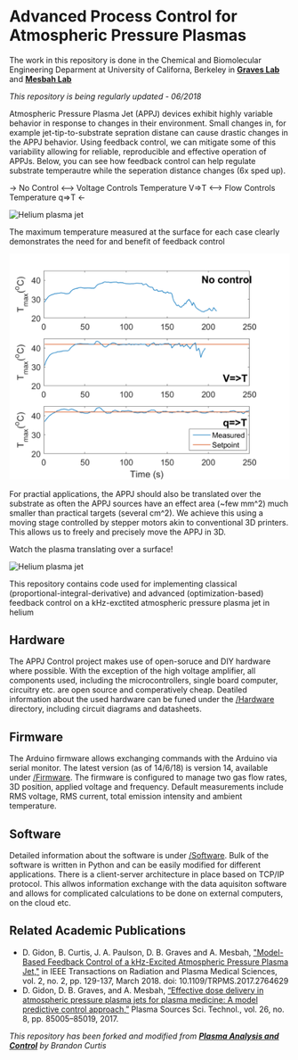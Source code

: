 # Advanced Process Control for Atmospheric Pressure Plasmas

The work in this repository is done in the Chemical and Biomolecular Engineering Deparment at University of Californa, Berkeley in [**Graves Lab**](http://www.graveslab.org) and [**Mesbah Lab**](http://www.mesbahlab.com/)

*This repository is being regularly updated - 06/2018*

Atmospheric Pressure Plasma Jet (APPJ) devices exhibit highly variable behavior in response to changes in their environment. Small changes in, for example jet-tip-to-substrate sepration distane can cause drastic changes in the APPJ behavior. Using feedback control, we can mitigate some of this variability allowing for reliable, reproducible and effective operation of APPJs. Below, you can see how feedback control can help regulate substrate temperautre while the seperation distance changes (6x sped up). 

-> No Control <--> Voltage Controls Temperature V=>T <--> Flow Controls Temperature q=>T <-

![Helium plasma jet](/Results/compare_pi.gif)

The maximum temperature measured at the surface for each case clearly demonstrates the need for and benefit of feedback control

![Helium plasma jet](/Results/Temp_prof.png)

For practial applications, the APPJ should also be translated over the substrate as often the APPJ sources have an effect area (~few mm^2) much smaller than practical targets (several cm^2). We achieve this using a moving stage controlled by stepper motors akin to conventional 3D printers. This allows us to freely and precisely move the APPJ in 3D.

Watch the plasma translating over a surface!

![Helium plasma jet](/Img/moving_jet.gif)

This repository contains code used for implementing classical (proportional-integral-derivative) and advanced (optimization-based) feedback control on a kHz-exctited atmospheric pressure plasma jet in helium 

## Hardware
The APPJ Control project makes use of open-soruce and DIY hardware where possible. With the exception of the high voltage amplifier, all components used, including the microcontrollers, single board computer, circuitry etc. are open source and comperatively cheap. Deatiled information about the used hardware can be funed under the [/Hardware](https://github.com/dgngdn/APPJ_Control/tree/master/Hardware) directory, including circuit diagrams and datasheets.

## Firmware
The Arduino firmware allows exchanging commands with the Arduino via serial monitor. The latest version (as of 14/6/18) is version 14, available under [/Firmware](https://github.com/dgngdn/APPJ_Control/tree/master/Firmware). The firmware is configured to manage two gas flow rates, 3D position, applied voltage and frequency. Default measurements include RMS voltage, RMS current, total emission intensity and ambient temperature.

## Software 
Detailed information about the software is under [/Software](https://github.com/dgngdn/APPJ_Control/tree/master/Software). Bulk of the software is written in Python and can be easily modified for different applications. There is a client-server architecture in place based on TCP/IP protocol. This allwos information exchange with the data aquisiton software and allows for complicated calculations to be done on external computers, on the cloud etc.

## Related Academic Publications 
* D. Gidon, B. Curtis, J. A. Paulson, D. B. Graves and A. Mesbah, ["Model-Based Feedback Control of a kHz-Excited Atmospheric Pressure Plasma Jet,"](http://doi.org/10.1109/TRPMS.2017.2764629) in IEEE Transactions on Radiation and Plasma Medical Sciences, vol. 2, no. 2, pp. 129-137, March 2018.
doi: 10.1109/TRPMS.2017.2764629
*  D. Gidon, D. B. Graves, and A. Mesbah, [“Effective dose delivery in atmospheric pressure plasma jets for plasma medicine: A model predictive control approach,”](http://iopscience.iop.org/article/10.1088/1361-6595/aa7c5d/meta) Plasma Sources Sci. Technol., vol. 26, no. 8, pp. 85005–85019, 2017.

*This repository has been forked and modified from [**Plasma Analysis and Control**](https://github.com/brandoncurtis/plasma-control) by Brandon Curtis*
